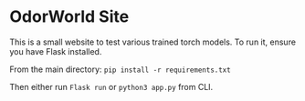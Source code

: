 # OdorWorld Site

This is a small website to test various trained torch models. To run it, ensure you have Flask installed.

From the main directory:
`pip install -r requirements.txt`

Then either run `Flask run` or `python3 app.py` from CLI.
